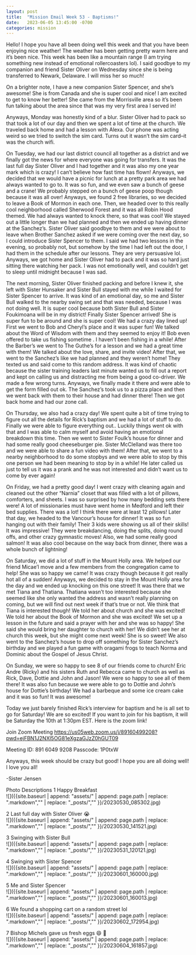 ```yaml
---
layout: post
title:  "Mission Email Week 53 - Baptisms!"
date:   2023-06-05 13:45:00 -0700
categories: mission
---
```

Hello! I hope you have all been doing well this week and that you have been enjoying nice weather! The weather has been getting pretty warm here and it’s been nice. This week has been like a mountain range (I am trying something new instead of emotional rollercoasters lol). I said goodbye to my companion and friend Sister Oliver on Wednesday since she is being transferred to Newark, Delaware. I will miss her so much!

On a brighter note, I have a new companion Sister Spencer, and she’s awesome! She is from Canada and she is super cool and nice! I am excited to get to know her better! She came from the Morrisville area so it’s been fun talking about the area since that was my very first area I served in!

Anyways, Monday was honestly kind of a blur. Sister Oliver had to pack so that took a lot of our day and then we spent a lot of time at the church. We traveled back home and had a lesson with Alexa. Our phone was acting weird so we tried to switch the sim card. Turns out it wasn’t the sim card–it was the church wifi.

On Tuesday, we had our last district council all together as a district and we finally got the news for where everyone was going for transfers. It was the last full day Sister Oliver and I had together and it was also my one year mark which is crazy! I can’t believe how fast time has flown! Anyways, we decided that we would have a picnic for lunch at a pretty park area we had always wanted to go to. It was so fun, and we even saw a bunch of geese and a crane! We probably stepped on a bunch of geese poop though because it was all over! Anyways, we found 2 free libraries, so we decided to leave a Book of Mormon in each one. Then, we headed over to this really cool neighborhood called Sherwood Forest and it was all Robin Hood themed. We had always wanted to knock there, so that was cool! We stayed out a little longer than we had planned and then we ended up having dinner at the Sanchez’s. Sister Oliver said goodbye to them and we were about to leave when Brother Sanchez asked if we were coming over the next day, so I could introduce Sister Spencer to them. I said we had two lessons in the evening, so probably not, but somehow by the time I had left out the door, I had them in the schedule after our lessons. They are very persuasive lol. Anyways, we got home and Sister Oliver had to pack and it was so hard just sitting there watching her pack. I was not emotionally well, and couldn’t get to sleep until midnight because I was sad.

The next morning, Sister Oliver finished packing and before I knew it, she left with Sister Hunsaker and Sister Bull stayed with me while I waited for Sister Spencer to arrive. It was kind of an emotional day, so me and Sister Bull walked to the nearby swing set and that was needed, because I was not doing well. It is super cool because both Sister Bull and Sister Foukimoana will be in my district! Finally Sister Spencer arrived! She is super fun to be around and she is super cool! We had a crazy day lined up! First we went to Bob and Cheryl’s place and it was super fun! We talked about the Word of Wisdom with them and they seemed to enjoy it! Bob even offered to take us fishing sometime . I haven’t been fishing in a while! After the Barber’s we went to The Guthe’s for a lesson and we had a great time with them! We talked about the love, share, and invite video! After that, we went to the Sanchez’s like we had planned and they weren’t home! They texted us and said come to this random address. It was kind of chaotic because the sister training leaders last minute wanted us to fill out a report and kept on calling us and distracting me from being a good co-driver. We made a few wrong turns. Anyways, we finally made it there and were able to get the form filled out ok. The Sanchez’s took us to a pizza place and then we went back with them to their house and had dinner there! Then we got back home and had our zone call.

On Thursday, we also had a crazy day! We spent quite a bit of time trying to figure out all the details for Rick’s baptism and we had a lot of stuff to do. Finally we were able to figure everything out.. Luckily things went ok with that and I was able to calm myself and avoid having an emotional breakdown this time. Then we went to Sister Foulk’s house for dinner and had some really good cheeseburger pie. Sister McClelland was there too and we were able to share a fun video with them! After that, we went to a nearby neighborhood to do some stopbys and we were able to stop by this one person we had been meaning to stop by in a while! He later called us just to tell us it was a prank and he was not interested and didn’t want us to come by ever again! 

On Friday, we had a pretty good day! I went crazy with cleaning again and cleaned out the other “Narnia” closet that was filled with a lot of pillows, comforters, and sheets. I was so surprised by how many bedding sets there were! A lot of missionaries must have went home in Medford and left their bed supplies. There was a lot! I think there were at least 12 pillows! Later that day, we headed to the Vancour’s house for dinner! It was so fun hanging out with their family! Their 3 kids were showing us all of their skills! It was impressive! They were breakdancing, doing the splits, doing round offs, and other crazy gymnastic moves! Also, we had some really good salmon! It was also cool because on the way back from dinner, there was a whole bunch of lightning! 


On Saturday, we did a lot of stuff in the Mount Holly area. We helped our friend Micae’l move and a few members from the congregation came to help! She was so happy we came! It was crazy though because it got really hot all of a sudden! Anyways, we decided to stay in the Mount Holly area for the day and we ended up knocking on this one street! It was there that we met Tiana and Thatiana. Thatiana wasn’t too interested because she seemed like she only wanted the address and wasn’t really planning on coming, but we will find out next week if that’s true or not. We think that Tiana is interested though! We told her about church and she was excited! We told her about the Book of Mormon and she was excited! We set up a lesson in the future and said a prayer with her and she was so happy! She said she would bring her daughter to church with her! We didn’t see her at church this week, but she might come next week! She is so sweet! We also went to the Sanchez’s house to drop off something for Sister Sanchez’s birthday and we played a fun game with oragami frogs to teach Norma and Dominic about the Gospel of Jesus Christ.


On Sunday, we were so happy to see 8 of our friends come to church! Eric Andre (Ricky) and his sisters Ruth and Rebecca came to church as well as Rick, Dave, Dottie and John and Jason! We were so happy to see all of them there! It was also fun because we were able to go to Dottie and John’s house for Dottie’s birthday! We had a barbeque and some ice cream cake and it was so fun! It was awesome!

Today we just barely finished Rick’s interview for baptism and he is all set to go for Saturday! We are so excited! If you want to join for his baptism, it will be Saturday the 10th at 1:30pm EST. Here is the zoom link!

Join Zoom Meeting
https://us05web.zoom.us/j/89160499208?pwd=ejFBN1J2NXl5OG81eXgzaGJzZ0hGUT09

Meeting ID: 891 6049 9208
Passcode: 1P0txW


Anyways, this week should be crazy but good! I hope you are all doing well! I love you all!

-Sister Jensen


Photo Descriptions
1 Happy Breakfast   
![]({{site.baseurl | append: "assets/" | append:  page.path | replace: ".markdown","" | replace: "_posts/",""  }}/20230530_085302.jpg)

2 Last full day with Sister Oliver 😭   
![]({{site.baseurl | append: "assets/" | append:  page.path | replace: ".markdown","" | replace: "_posts/",""  }}/20230530_141521.jpg)

3 Swinging with Sister Bull   
![]({{site.baseurl | append: "assets/" | append:  page.path | replace: ".markdown","" | replace: "_posts/",""  }}/20230531_120121.jpg)

4 Swinging with Sister Spencer   
![]({{site.baseurl | append: "assets/" | append:  page.path | replace: ".markdown","" | replace: "_posts/",""  }}/20230601_160000.jpg)

5 Me and Sister Spencer   
![]({{site.baseurl | append: "assets/" | append:  page.path | replace: ".markdown","" | replace: "_posts/",""  }}/20230601_160013.jpg)

6 We found a shopping cart on a random street lol   
![]({{site.baseurl | append: "assets/" | append:  page.path | replace: ".markdown","" | replace: "_posts/",""  }}/20230602_172954.jpg)

7 Bishop Michels gave us fresh eggs 😄 🥚    
![]({{site.baseurl | append: "assets/" | append:  page.path | replace: ".markdown","" | replace: "_posts/",""  }}/20230604_161857.jpg)
